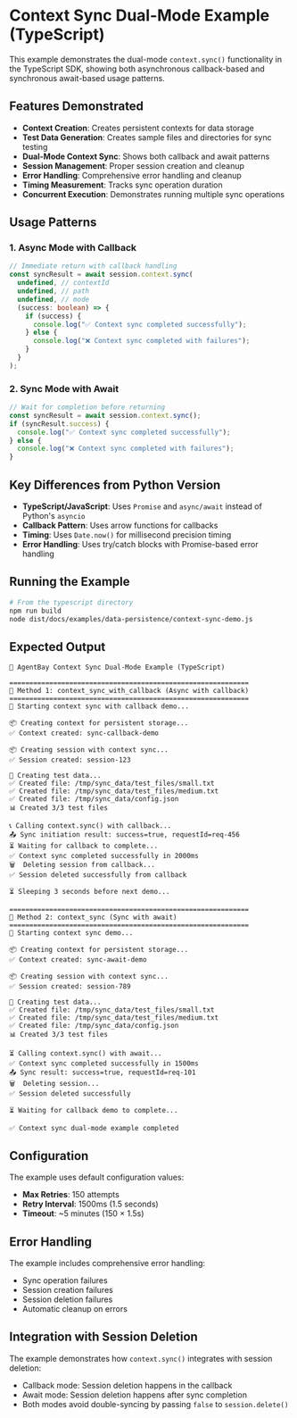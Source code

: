 # Context Sync Dual-Mode Example (TypeScript)

This example demonstrates the dual-mode `context.sync()` functionality in the TypeScript SDK, showing both asynchronous callback-based and synchronous await-based usage patterns.

## Features Demonstrated

- **Context Creation**: Creates persistent contexts for data storage
- **Test Data Generation**: Creates sample files and directories for sync testing
- **Dual-Mode Context Sync**: Shows both callback and await patterns
- **Session Management**: Proper session creation and cleanup
- **Error Handling**: Comprehensive error handling and cleanup
- **Timing Measurement**: Tracks sync operation duration
- **Concurrent Execution**: Demonstrates running multiple sync operations

## Usage Patterns

### 1. Async Mode with Callback

```typescript
// Immediate return with callback handling
const syncResult = await session.context.sync(
  undefined, // contextId
  undefined, // path
  undefined, // mode
  (success: boolean) => {
    if (success) {
      console.log("✅ Context sync completed successfully");
    } else {
      console.log("❌ Context sync completed with failures");
    }
  }
);
```

### 2. Sync Mode with Await

```typescript
// Wait for completion before returning
const syncResult = await session.context.sync();
if (syncResult.success) {
  console.log("✅ Context sync completed successfully");
} else {
  console.log("❌ Context sync completed with failures");
}
```

## Key Differences from Python Version

- **TypeScript/JavaScript**: Uses `Promise` and `async/await` instead of Python's `asyncio`
- **Callback Pattern**: Uses arrow functions for callbacks
- **Timing**: Uses `Date.now()` for millisecond precision timing
- **Error Handling**: Uses try/catch blocks with Promise-based error handling

## Running the Example

```bash
# From the typescript directory
npm run build
node dist/docs/examples/data-persistence/context-sync-demo.js
```

## Expected Output

```
🔄 AgentBay Context Sync Dual-Mode Example (TypeScript)

============================================================
🔄 Method 1: context_sync_with_callback (Async with callback)
============================================================
🔄 Starting context sync with callback demo...

📦 Creating context for persistent storage...
✅ Context created: sync-callback-demo

📦 Creating session with context sync...
✅ Session created: session-123

💾 Creating test data...
✅ Created file: /tmp/sync_data/test_files/small.txt
✅ Created file: /tmp/sync_data/test_files/medium.txt
✅ Created file: /tmp/sync_data/config.json
📊 Created 3/3 test files

📞 Calling context.sync() with callback...
📤 Sync initiation result: success=true, requestId=req-456
⏳ Waiting for callback to complete...
✅ Context sync completed successfully in 2000ms
🗑️  Deleting session from callback...
✅ Session deleted successfully from callback

⏳ Sleeping 3 seconds before next demo...

============================================================
🔄 Method 2: context_sync (Sync with await)
============================================================
🔄 Starting context sync demo...

📦 Creating context for persistent storage...
✅ Context created: sync-await-demo

📦 Creating session with context sync...
✅ Session created: session-789

💾 Creating test data...
✅ Created file: /tmp/sync_data/test_files/small.txt
✅ Created file: /tmp/sync_data/test_files/medium.txt
✅ Created file: /tmp/sync_data/config.json
📊 Created 3/3 test files

⏳ Calling context.sync() with await...
✅ Context sync completed successfully in 1500ms
📤 Sync result: success=true, requestId=req-101
🗑️  Deleting session...
✅ Session deleted successfully

⏳ Waiting for callback demo to complete...

✅ Context sync dual-mode example completed
```

## Configuration

The example uses default configuration values:

- **Max Retries**: 150 attempts
- **Retry Interval**: 1500ms (1.5 seconds)
- **Timeout**: ~5 minutes (150 × 1.5s)

## Error Handling

The example includes comprehensive error handling:

- Sync operation failures
- Session creation failures
- Session deletion failures
- Automatic cleanup on errors

## Integration with Session Deletion

The example demonstrates how `context.sync()` integrates with session deletion:

- Callback mode: Session deletion happens in the callback
- Await mode: Session deletion happens after sync completion
- Both modes avoid double-syncing by passing `false` to `session.delete()`
